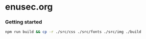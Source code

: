 # enusec.org
### Getting started
```bash
npm run build && cp -r ./src/css ./src/fonts ./src/img ./build
```
